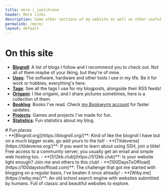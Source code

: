 ```yaml
---
title: more | joelchrono
header: More links
description: Some other sections of my website as well as other useful links you may like.
permalink: /more/
layout: default
---
```


# On this site

<article markdown="1">

- __[Blogroll](/more/blogroll)__: A list of blogs I follow and I recommend you to check out. Not all of them maybe of your liking, but they're of mine.
- __[Uses](/more/uses)__: The software, hardware and other tools I use in my life. Be it for work or hobbies, everything's here.
- __[Tags](/more/tags)__: See all the tags I use for my blogposts, alongside their RSS feeds!
- __[Origami](/more/origami)__: I like origami, and I share pictures sometimes, here is a collection of them.
- __[Booklog](/more/booklog/)__: Books I've read. Check [my Bookwyrm account](https://bookrastinating.com/user/joel) for faster updates.
- __[Projects](/more/projects)__: Games and projects I've made for fun.
- __[Statistics](/more/stats)__: Fun statistics about my blog.
</article>
# Fun places

<article markdown="1">
- **[Blogroll.org](https://blogroll.org/)**: Kind of like the blogroll I have but on a much bigger scale, go add yours to the list!
- **[Tildeverse](https://tildeverse.org/)**: If you want to learn about using SSH, join a tilde! Free access to a community server, you usually get an email and simple web hosting too.
- **[512kb.club](https://512kb.club)**: Is your website light enough? Join me and others to this club!
- **[100DaysToOffload](https://100daystooffload.com)**: The challenge that got me started with blogging on a regular basis, I've beaten it once already!
- **[Wiby.me](https://wiby.me/)**: An old school search engine with websites submitted by humans. Full of classic and beautiful websites to explore.
</article>
